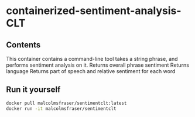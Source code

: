 # containerized-sentiment-analysis-CLT

## Contents
This container contains a command-line tool takes a string phrase, and performs sentiment analysis on it.
    Returns overall phrase sentiment
    Returns language
    Returns part of speech and relative sentiment for each word

## Run it yourself

```bash
docker pull malcolmsfraser/sentimentclt:latest
docker run -it malcolmsfraser/sentimentclt
```
